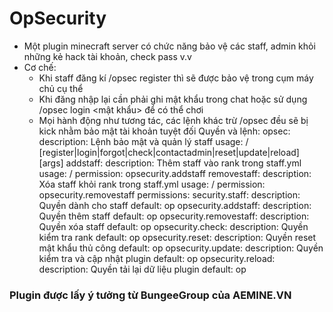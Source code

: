 # OpSecurity
* Một plugin minecraft server có chức năng bảo vệ các staff, admin khỏi những kẻ hack tài khoản, check pass v.v
* Cơ chế:
  + Khi staff đăng kí /opsec register thì sẽ được bảo vệ trong cụm máy chủ cụ thể
  + Khi đăng nhập lại cần phải ghi mật khẩu trong chat hoặc sử dụng /opsec login <mật khẩu> để có thể chơi
  + Mọi hành động như tương tác, các lệnh khác trừ /opsec đều sẽ bị kick nhằm bảo mật tài khoản tuyệt đối
 Quyền và lệnh:
  opsec:
    description: Lệnh bảo mật và quản lý staff
    usage: /<command> [register|login|forgot|check|contactadmin|reset|update|reload] [args]
  addstaff:
    description: Thêm staff vào rank trong staff.yml
    usage: /<command> <rank> <player>
    permission: opsecurity.addstaff
  removestaff:
    description: Xóa staff khỏi rank trong staff.yml
    usage: /<command> <rank> <player>
    permission: opsecurity.removestaff
permissions:
  security.staff:
    description: Quyền dành cho staff
    default: op
  opsecurity.addstaff:
    description: Quyền thêm staff
    default: op
  opsecurity.removestaff:
    description: Quyền xóa staff
    default: op
  opsecurity.check:
    description: Quyền kiểm tra rank
    default: op
  opsecurity.reset:
    description: Quyền reset mật khẩu thủ công
    default: op
  opsecurity.update:
    description: Quyền kiểm tra và cập nhật plugin
    default: op
  opsecurity.reload:
    description: Quyền tải lại dữ liệu plugin
    default: op
### Plugin được lấy ý tưởng từ BungeeGroup của AEMINE.VN

